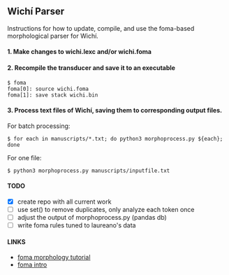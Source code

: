 ## Wichí Parser

Instructions for how to update, compile, and use the foma-based morphological parser for Wichí.

#### 1. Make changes to wichi.lexc and/or wichi.foma

#### 2. Recompile the transducer and save it to an executable
```
$ foma
foma[0]: source wichi.foma
foma[1]: save stack wichi.bin
```
#### 3. Process text files of Wichí, saving them to corresponding output files.

For batch processing:
```
$ for each in manuscripts/*.txt; do python3 morphoprocess.py ${each}; done
```
For one file:
```
$ python3 morphoprocess.py manuscripts/inputfile.txt
```

#### TODO
- [x] create repo with all current work
- [ ] use set() to remove duplicates, only analyze each token once
- [ ] adjust the output of morphoprocess.py (pandas db)
- [ ] write foma rules tuned to laureano's data

#### LINKS
  * [foma morphology tutorial](https://fomafst.github.io/morphtut.html)
  * [foma intro](https://github.com/mhulden/foma/blob/master/foma/docs/simpleintro.md)
